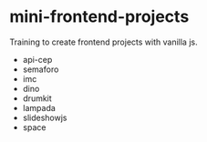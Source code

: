 # mini-frontend-projects
Training to create frontend projects with vanilla js.

- api-cep
- semaforo
- imc
- dino
- drumkit
- lampada
- slideshowjs
- space